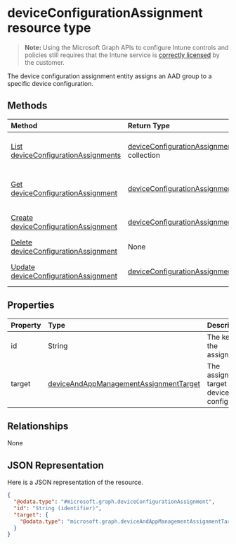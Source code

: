 # deviceConfigurationAssignment resource type

> **Note:** Using the Microsoft Graph APIs to configure Intune controls and policies still requires that the Intune service is [correctly licensed](https://go.microsoft.com/fwlink/?linkid=839381) by the customer.

The device configuration assignment entity assigns an AAD group to a specific device configuration.
## Methods
|Method|Return Type|Description|
|:---|:---|:---|
|[List deviceConfigurationAssignments](../api/intune_deviceconfig_deviceconfigurationassignment_list.md)|[deviceConfigurationAssignment](../resources/intune_deviceconfig_deviceconfigurationassignment.md) collection|List properties and relationships of the [deviceConfigurationAssignment](../resources/intune_deviceconfig_deviceconfigurationassignment.md) objects.|
|[Get deviceConfigurationAssignment](../api/intune_deviceconfig_deviceconfigurationassignment_get.md)|[deviceConfigurationAssignment](../resources/intune_deviceconfig_deviceconfigurationassignment.md)|Read properties and relationships of the [deviceConfigurationAssignment](../resources/intune_deviceconfig_deviceconfigurationassignment.md) object.|
|[Create deviceConfigurationAssignment](../api/intune_deviceconfig_deviceconfigurationassignment_create.md)|[deviceConfigurationAssignment](../resources/intune_deviceconfig_deviceconfigurationassignment.md)|Create a new [deviceConfigurationAssignment](../resources/intune_deviceconfig_deviceconfigurationassignment.md) object.|
|[Delete deviceConfigurationAssignment](../api/intune_deviceconfig_deviceconfigurationassignment_delete.md)|None|Deletes a [deviceConfigurationAssignment](../resources/intune_deviceconfig_deviceconfigurationassignment.md).|
|[Update deviceConfigurationAssignment](../api/intune_deviceconfig_deviceconfigurationassignment_update.md)|[deviceConfigurationAssignment](../resources/intune_deviceconfig_deviceconfigurationassignment.md)|Update the properties of a [deviceConfigurationAssignment](../resources/intune_deviceconfig_deviceconfigurationassignment.md) object.|

## Properties
|Property|Type|Description|
|:---|:---|:---|
|id|String|The key of the assignment.|
|target|[deviceAndAppManagementAssignmentTarget](../resources/intune_deviceconfig_deviceandappmanagementassignmenttarget.md)|The assignment target for the device configuration.|

## Relationships
None
## JSON Representation
Here is a JSON representation of the resource.
<!--{
  "blockType": "resource",
  "keyProperty": "id",
  "baseType": "microsoft.graph.entity",
  "@odata.type": "microsoft.graph.deviceConfigurationAssignment"
}-->
``` json
{
  "@odata.type": "#microsoft.graph.deviceConfigurationAssignment",
  "id": "String (identifier)",
  "target": {
    "@odata.type": "microsoft.graph.deviceAndAppManagementAssignmentTarget"
  }
}
```



